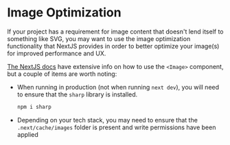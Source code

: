 # Image Optimization

If your project has a requirement for image content that doesn't lend itself to something like SVG, you may want to use the image optimization functionality that NextJS provides in order to better optimize your image(s) for improved performance and UX.

[The NextJS docs](https://nextjs.org/docs/app/building-your-application/optimizing/images) have extensive info on how to use the `<Image>` component, but a couple of items are worth noting:

* When running in production (not when running `next dev`), you will need to ensure that the `sharp` library is installed. 

  ```bash
  npm i sharp
  ```
* Depending on your tech stack, you may need to ensure that the `.next/cache/images` folder is present and write permissions have been applied 